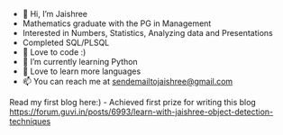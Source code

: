 - 👋 Hi, I’m Jaishree
-    Mathematics graduate with the PG in Management
-    Interested in Numbers, Statistics, Analyzing data and Presentations
-    Completed SQL/PLSQL
- 💞️ Love to code :)
- 🌱 I’m currently learning Python
- 💞️ Love to learn more languages
- 📫 You can reach me at sendemailtojaishree@gmail.com

Read my first blog here:) - Achieved first prize for writing this blog
https://forum.guvi.in/posts/6993/learn-with-jaishree-object-detection-techniques
